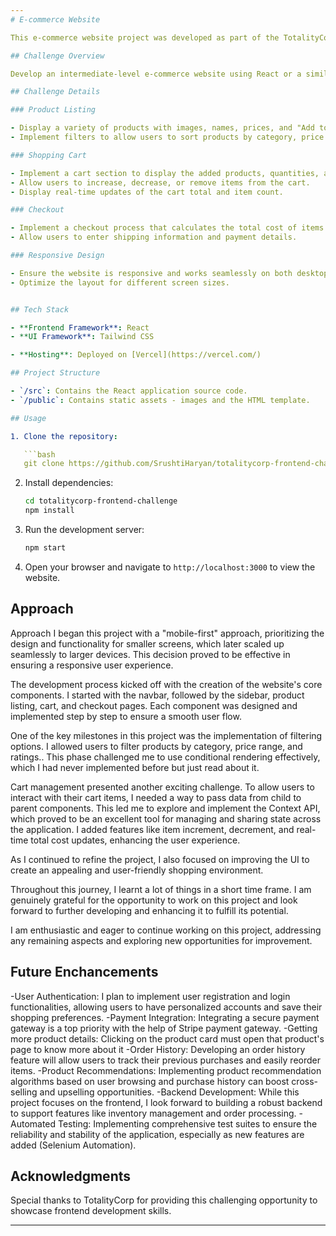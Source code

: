 ```yaml
---
# E-commerce Website

This e-commerce website project was developed as part of the TotalityCorp Frontend Challenge. It is an intermediate-level e-commerce site **Urban Elegance** built using [React](https://reactjs.org/) and [Tailwind CSS](https://tailwindcss.com/).

## Challenge Overview

Develop an intermediate-level e-commerce website using React or a similar frontend framework/library. The website replicates a shopping site with essential features, including product listing, cart management, and checkout. This challenge combines coding, UI design, logical thinking, user interaction, and critical problem-solving.

## Challenge Details

### Product Listing

- Display a variety of products with images, names, prices, and "Add to Cart" buttons.
- Implement filters to allow users to sort products by category, price range, or ratings.

### Shopping Cart

- Implement a cart section to display the added products, quantities, and total cost.
- Allow users to increase, decrease, or remove items from the cart.
- Display real-time updates of the cart total and item count.

### Checkout

- Implement a checkout process that calculates the total cost of items in the cart.
- Allow users to enter shipping information and payment details.

### Responsive Design

- Ensure the website is responsive and works seamlessly on both desktop and mobile devices.
- Optimize the layout for different screen sizes.


## Tech Stack

- **Frontend Framework**: React
- **UI Framework**: Tailwind CSS

- **Hosting**: Deployed on [Vercel](https://vercel.com/)

## Project Structure

- `/src`: Contains the React application source code.
- `/public`: Contains static assets - images and the HTML template.

## Usage

1. Clone the repository:

   ```bash
   git clone https://github.com/SrushtiHaryan/totalitycorp-frontend-challenge.git
   ```

2. Install dependencies:

   ```bash
   cd totalitycorp-frontend-challenge
   npm install
   ```

3. Run the development server:

   ```bash
   npm start
   ```

4. Open your browser and navigate to `http://localhost:3000` to view the website.

## Approach

Approach
I began this project with a "mobile-first" approach, prioritizing the design and functionality for smaller screens, which later scaled up seamlessly to larger devices. This decision proved to be effective in ensuring a responsive user experience.

The development process kicked off with the creation of the website's core components. I started with the navbar, followed by the sidebar, product listing, cart, and checkout pages. Each component was designed and implemented step by step to ensure a smooth user flow.

One of the key milestones in this project was the implementation of filtering options. I allowed users to filter products by category, price range, and ratings.. This phase challenged me to use conditional rendering effectively, which I had never implemented before but just read about it.

Cart management presented another exciting challenge. To allow users to interact with their cart items, I needed a way to pass data from child to parent components. This led me to explore and implement the Context API, which proved to be an excellent tool for managing and sharing state across the application. I added features like item increment, decrement, and real-time total cost updates, enhancing the user experience.

As I continued to refine the project, I also focused on improving the UI to create an appealing and user-friendly shopping environment.

Throughout this journey, I learnt a lot of things in a short time frame. I am genuinely grateful for the opportunity to work on this project and look forward to further developing and enhancing it to fulfill its potential.

I am enthusiastic and eager to continue working on this project, addressing any remaining aspects and exploring new opportunities for improvement.

## Future Enchancements

-User Authentication: I plan to implement user registration and login functionalities, allowing users to have personalized accounts and save their shopping preferences.
-Payment Integration: Integrating a secure payment gateway is a top priority with the help of Stripe payment gateway.
-Getting more product details: Clicking on the product card must open that product's page to know more about it
-Order History: Developing an order history feature will allow users to track their previous purchases and easily reorder items.
-Product Recommendations: Implementing product recommendation algorithms based on user browsing and purchase history can boost cross-selling and upselling opportunities.
-Backend Development: While this project focuses on the frontend, I look forward to building a robust backend to support features like inventory management and order processing.
-Automated Testing: Implementing comprehensive test suites to ensure the reliability and stability of the application, especially as new features are added (Selenium Automation).

## Acknowledgments

Special thanks to TotalityCorp for providing this challenging opportunity to showcase frontend development skills.

---
```


